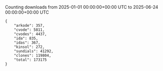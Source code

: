 
Counting downloads from 2025-01-01 00:00:00+00:00 UTC to 2025-06-24 00:00:00+00:00 UTC

```
{
    "arkode": 357,
    "cvode": 5811,
    "cvodes": 4437,
    "ida": 835,
    "idas": 367,
    "kinsol": 272,
    "sundials": 41292,
    "clones": 119804,
    "total": 173175
}
```
